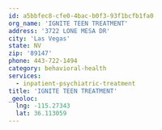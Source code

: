```yaml
---
id: a5bbfec8-cfe0-4bac-b0f3-93f1bcfb1fa0
org_name: 'IGNITE TEEN TREATMENT'
address: '3722 LONE MESA DR'
city: 'Las Vegas'
state: NV
zip: '89147'
phone: 443-722-1494
category: behavioral-health
services:
  - inpatient-psychiatric-treatment
title: 'IGNITE TEEN TREATMENT'
_geoloc:
  lng: -115.27343
  lat: 36.113059
---
```

